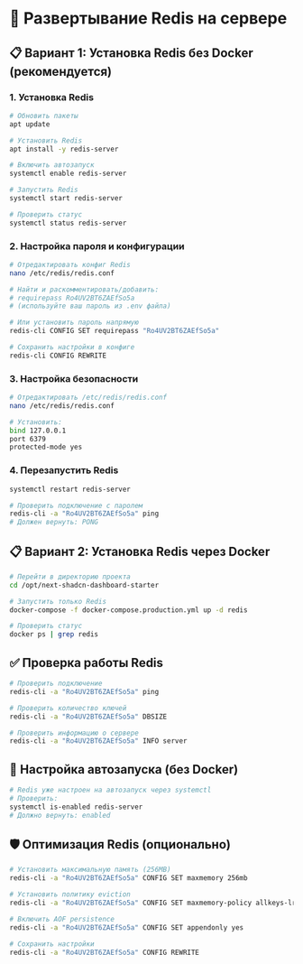 # 🚀 Развертывание Redis на сервере

## 📋 Вариант 1: Установка Redis без Docker (рекомендуется)

### 1. Установка Redis

```bash
# Обновить пакеты
apt update

# Установить Redis
apt install -y redis-server

# Включить автозапуск
systemctl enable redis-server

# Запустить Redis
systemctl start redis-server

# Проверить статус
systemctl status redis-server
```

### 2. Настройка пароля и конфигурации

```bash
# Отредактировать конфиг Redis
nano /etc/redis/redis.conf

# Найти и раскомментировать/добавить:
# requirepass Ro4UV2BT6ZAEfSo5a
# (используйте ваш пароль из .env файла)

# Или установить пароль напрямую
redis-cli CONFIG SET requirepass "Ro4UV2BT6ZAEfSo5a"

# Сохранить настройки в конфиге
redis-cli CONFIG REWRITE
```

### 3. Настройка безопасности

```bash
# Отредактировать /etc/redis/redis.conf
nano /etc/redis/redis.conf

# Установить:
bind 127.0.0.1
port 6379
protected-mode yes
```

### 4. Перезапустить Redis

```bash
systemctl restart redis-server

# Проверить подключение с паролем
redis-cli -a "Ro4UV2BT6ZAEfSo5a" ping
# Должен вернуть: PONG
```

## 📋 Вариант 2: Установка Redis через Docker

```bash
# Перейти в директорию проекта
cd /opt/next-shadcn-dashboard-starter

# Запустить только Redis
docker-compose -f docker-compose.production.yml up -d redis

# Проверить статус
docker ps | grep redis
```

## ✅ Проверка работы Redis

```bash
# Проверить подключение
redis-cli -a "Ro4UV2BT6ZAEfSo5a" ping

# Проверить количество ключей
redis-cli -a "Ro4UV2BT6ZAEfSo5a" DBSIZE

# Проверить информацию о сервере
redis-cli -a "Ro4UV2BT6ZAEfSo5a" INFO server
```

## 🔧 Настройка автозапуска (без Docker)

```bash
# Redis уже настроен на автозапуск через systemctl
# Проверить:
systemctl is-enabled redis-server
# Должно вернуть: enabled
```

## 🛡️ Оптимизация Redis (опционально)

```bash
# Установить максимальную память (256MB)
redis-cli -a "Ro4UV2BT6ZAEfSo5a" CONFIG SET maxmemory 256mb

# Установить политику eviction
redis-cli -a "Ro4UV2BT6ZAEfSo5a" CONFIG SET maxmemory-policy allkeys-lru

# Включить AOF persistence
redis-cli -a "Ro4UV2BT6ZAEfSo5a" CONFIG SET appendonly yes

# Сохранить настройки
redis-cli -a "Ro4UV2BT6ZAEfSo5a" CONFIG REWRITE
```

